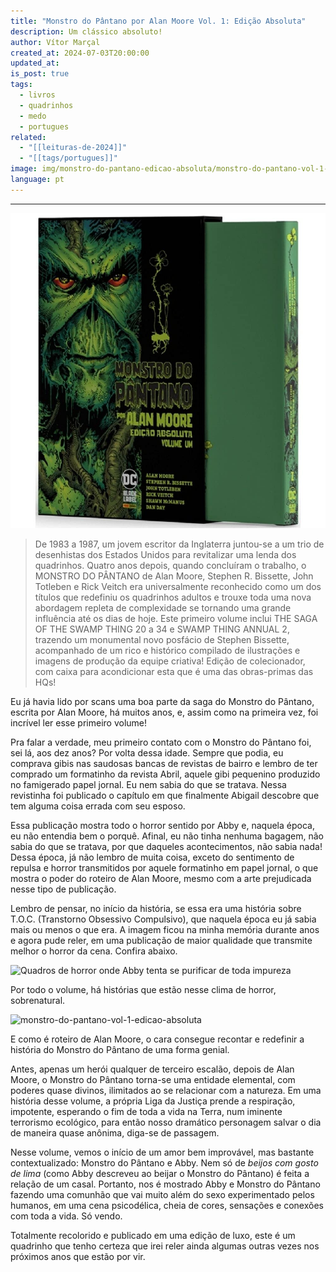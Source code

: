 ```yaml
---
title: "Monstro do Pântano por Alan Moore Vol. 1: Edição Absoluta"
description: Um clássico absoluto!
author: Vítor Marçal
created_at: 2024-07-03T20:00:00
updated_at: 
is_post: true
tags:
  - livros
  - quadrinhos
  - medo
  - portugues
related:
  - "[[leituras-de-2024]]"
  - "[[tags/portugues]]"
image: img/monstro-do-pantano-edicao-absoluta/monstro-do-pantano-vol-1-edicao-absoluta.jpg
language: pt
---
```

----

![monstro-do-pantano-vol-1-edicao-absoluta](img/monstro-do-pantano-edicao-absoluta/monstro-do-pantano-vol-1-edicao-absoluta.jpg)

> De 1983 a 1987, um jovem escritor da Inglaterra juntou-se a um trio de desenhistas dos Estados Unidos para revitalizar uma lenda dos quadrinhos. Quatro anos depois, quando concluíram o trabalho, o MONSTRO DO PÂNTANO de Alan Moore, Stephen R. Bissette, John Totleben e Rick Veitch era universalmente reconhecido como um dos títulos que redefiniu os quadrinhos adultos e trouxe toda uma nova abordagem repleta de complexidade se tornando uma grande influência até os dias de hoje. Este primeiro volume inclui THE SAGA OF THE SWAMP THING 20 a 34 e SWAMP THING ANNUAL 2, trazendo um monumental novo posfácio de Stephen Bissette, acompanhado de um rico e histórico compilado de ilustrações e imagens de produção da equipe criativa! Edição de colecionador, com caixa para acondicionar esta que é uma das obras-primas das HQs!

Eu já havia lido por scans uma boa parte da saga do Monstro do Pântano, escrita por Alan Moore, há muitos anos, e, assim como na primeira vez, foi incrível ler esse primeiro volume!

Pra falar a verdade, meu primeiro contato com o Monstro do Pântano foi, sei lá, aos dez anos? Por volta dessa idade. Sempre que podia, eu comprava gibis nas saudosas bancas de revistas de bairro e lembro de ter comprado um formatinho da revista Abril, aquele gibi pequenino produzido no famigerado papel jornal. Eu nem sabia do que se tratava. Nessa revistinha foi publicado o capítulo em que finalmente Abigail descobre que tem alguma coisa errada com seu esposo.

Essa publicação mostra todo o horror sentido por Abby e, naquela época, eu não entendia bem o porquê. Afinal, eu não tinha nenhuma bagagem, não sabia do que se tratava, por que daqueles acontecimentos, não sabia nada! Dessa época, já não lembro de muita coisa, exceto do sentimento de repulsa e horror transmitidos por aquele formatinho em papel jornal, o que mostra o poder do roteiro de Alan Moore, mesmo com a arte prejudicada nesse tipo de publicação.

Lembro de pensar, no início da história, se essa era uma história sobre T.O.C. (Transtorno Obsessivo Compulsivo), que naquela época eu já sabia mais ou menos o que era. A imagem ficou na minha memória durante anos e agora pude reler, em uma publicação de maior qualidade que transmite melhor o horror da cena. Confira abaixo.

![Quadros de horror onde Abby tenta se purificar de toda impureza](img/monstro-do-pantano-edicao-absoluta/monstro-do-pantano-vol-1-edicao-absoluta-1.jpg)

Por todo o volume, há histórias que estão nesse clima de horror, sobrenatural.

![monstro-do-pantano-vol-1-edicao-absoluta](img/monstro-do-pantano-edicao-absoluta/monstro-do-pantano-vol-1-edicao-absoluta-2.jpg)

E como é roteiro de Alan Moore, o cara consegue recontar e redefinir a história do Monstro do Pântano de uma forma genial.

Antes, apenas um herói qualquer de terceiro escalão, depois de Alan Moore, o Monstro do Pântano torna-se uma entidade elemental, com poderes quase divinos, ilimitados ao se relacionar com a natureza. Em uma história desse volume, a própria Liga da Justiça prende a respiração, impotente, esperando o fim de toda a vida na Terra, num iminente terrorismo ecológico, para então nosso dramático personagem salvar o dia de maneira quase anônima, diga-se de passagem.

Nesse volume, vemos o início de um amor bem improvável, mas bastante contextualizado: Monstro do Pântano e Abby. Nem só de _beijos com gosto de lima_ (como Abby descreveu ao beijar o Monstro do Pântano) é feita a relação de um casal. Portanto, nos é mostrado Abby e Monstro do Pântano fazendo uma comunhão que vai muito além do sexo experimentado pelos humanos, em uma cena psicodélica, cheia de cores, sensações e conexões com toda a vida. Só vendo.

Totalmente recolorido e publicado em uma edição de luxo, este é um quadrinho que tenho certeza que irei reler ainda algumas outras vezes nos próximos anos que estão por vir.